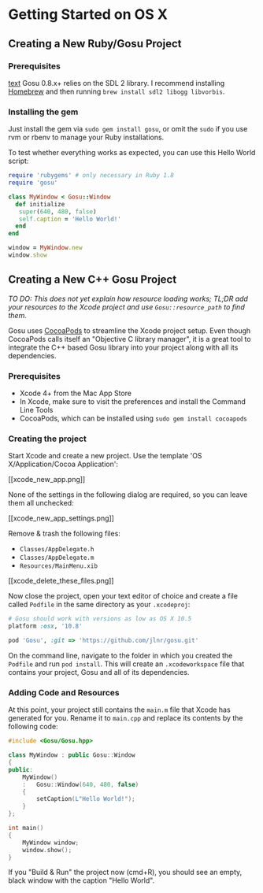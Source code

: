 # Getting Started on OS X

## Creating a New Ruby/Gosu Project

### Prerequisites
[text](url)
Gosu 0.8.x+ relies on the SDL 2 library. I recommend installing [Homebrew](http://brew.sh) and then running `brew install sdl2 libogg libvorbis`.

### Installing the gem

Just install the gem via `sudo gem install gosu`, or omit the `sudo` if you use rvm or rbenv to manage your Ruby installations.

To test whether everything works as expected, you can use this Hello World script:

```ruby
require 'rubygems' # only necessary in Ruby 1.8
require 'gosu'

class MyWindow < Gosu::Window
  def initialize
   super(640, 480, false)
   self.caption = 'Hello World!'
  end
end

window = MyWindow.new
window.show
```

## Creating a New C++ Gosu Project

*TO DO: This does not yet explain how resource loading works; TL;DR add your resources to the Xcode project and use `Gosu::resource_path` to find them.*

Gosu uses [CocoaPods](http://cocoapods.org/) to streamline the Xcode project setup. Even though CocoaPods calls itself an "Objective C library manager", it is a great tool to integrate the C++ based Gosu library into your project along with all its dependencies.

### Prerequisites

* Xcode 4+ from the Mac App Store
* In Xcode, make sure to visit the preferences and install the Command Line Tools
* CocoaPods, which can be installed using `sudo gem install cocoapods`

### Creating the project

Start Xcode and create a new project. Use the template 'OS X/Application/Cocoa Application':

[[xcode_new_app.png]]

None of the settings in the following dialog are required, so you can leave them all unchecked:

[[xcode_new_app_settings.png]]

Remove & trash the following files:

* `Classes/AppDelegate.h`
* `Classes/AppDelegate.m`
* `Resources/MainMenu.xib`

[[xcode_delete_these_files.png]]

Now close the project, open your text editor of choice and create a file called `Podfile` in the same directory as your `.xcodeproj`:

```ruby
# Gosu should work with versions as low as OS X 10.5
platform :osx, '10.8'

pod 'Gosu', :git => 'https://github.com/jlnr/gosu.git'
```

On the command line, navigate to the folder in which you created the `Podfile` and run `pod install`. This will create an `.xcodeworkspace` file that contains your project, Gosu and all of its dependencies.

### Adding Code and Resources

At this point, your project still contains the `main.m` file that Xcode has generated for you. Rename it to `main.cpp` and replace its contents by the following code:

```cpp
#include <Gosu/Gosu.hpp>

class MyWindow : public Gosu::Window
{
public:
    MyWindow()
    :   Gosu::Window(640, 480, false)
    {
        setCaption(L"Hello World!");
    }
};

int main()
{
    MyWindow window;
    window.show();
}
```

If you "Build & Run" the project now (cmd+R), you should see an empty, black window with the caption "Hello World".